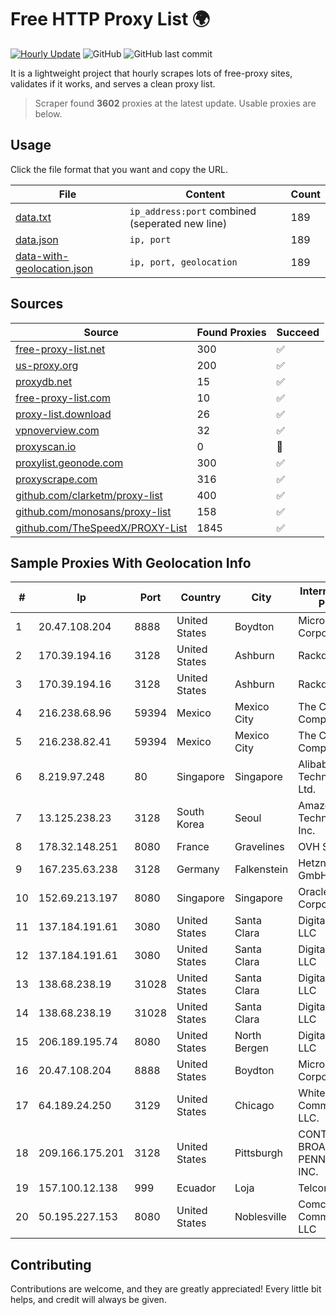 
# Free HTTP Proxy List 🌍

[![Hourly Update](https://github.com/mertguvencli/http-proxy-list/actions/workflows/main.yml/badge.svg?branch=main)](https://github.com/mertguvencli/http-proxy-list/actions/workflows/main.yml)
![GitHub](https://img.shields.io/github/license/mertguvencli/http-proxy-list)
![GitHub last commit](https://img.shields.io/github/last-commit/mertguvencli/http-proxy-list)

It is a lightweight project that hourly scrapes lots of free-proxy sites, validates if it works, and serves a clean proxy list.


> Scraper found **3602** proxies at the latest update. Usable proxies are below.

## Usage

Click the file format that you want and copy the URL.


|File|Content|Count|
|----|-------|-----|
|[data.txt](https://raw.githubusercontent.com/mertguvencli/http-proxy-list/main/proxy-list/data.txt)|`ip_address:port` combined (seperated new line)|189|
|[data.json](https://raw.githubusercontent.com/mertguvencli/http-proxy-list/main/proxy-list/data.json)|`ip, port`|189|
|[data-with-geolocation.json](https://raw.githubusercontent.com/mertguvencli/http-proxy-list/main/proxy-list/data-with-geolocation.json)|`ip, port, geolocation`|189|

## Sources

|Source|Found Proxies|Succeed|
|------|-------------|-------|
|[free-proxy-list.net](https://free-proxy-list.net)|300|✅|
|[us-proxy.org](https://www.us-proxy.org)|200|✅|
|[proxydb.net](http://proxydb.net)|15|✅|
|[free-proxy-list.com](https://free-proxy-list.com/?page=&port=&type%5B%5D=http&type%5B%5D=https&up_time=0&search=Search)|10|✅|
|[proxy-list.download](https://www.proxy-list.download/HTTP)|26|✅|
|[vpnoverview.com](https://vpnoverview.com/privacy/anonymous-browsing/free-proxy-servers)|32|✅|
|[proxyscan.io](https://www.proxyscan.io)|0|🚫|
|[proxylist.geonode.com](https://proxylist.geonode.com/api/proxy-list?limit=300&page=1&sort_by=lastChecked&sort_type=desc&protocols=http,https)|300|✅|
|[proxyscrape.com](https://api.proxyscrape.com/v2/?request=displayproxies&protocol=http&timeout=10000&country=all&ssl=all&anonymity=all)|316|✅|
|[github.com/clarketm/proxy-list](https://raw.githubusercontent.com/clarketm/proxy-list/master/proxy-list-raw.txt)|400|✅|
|[github.com/monosans/proxy-list](https://raw.githubusercontent.com/monosans/proxy-list/main/proxies/http.txt)|158|✅|
|[github.com/TheSpeedX/PROXY-List](https://raw.githubusercontent.com/TheSpeedX/PROXY-List/master/http.txt)|1845|✅|


## Sample Proxies With Geolocation Info

|#|Ip|Port|Country|City|Internet Service Provider|
|-|--|----|-------|----|-------------------------|
|1|20.47.108.204|8888|United States|Boydton|Microsoft Corporation|
|2|170.39.194.16|3128|United States|Ashburn|Rackdog, LLC|
|3|170.39.194.16|3128|United States|Ashburn|Rackdog, LLC|
|4|216.238.68.96|59394|Mexico|Mexico City|The Constant Company|
|5|216.238.82.41|59394|Mexico|Mexico City|The Constant Company|
|6|8.219.97.248|80|Singapore|Singapore|Alibaba (US) Technology Co., Ltd.|
|7|13.125.238.23|3128|South Korea|Seoul|Amazon Technologies Inc.|
|8|178.32.148.251|8080|France|Gravelines|OVH SAS|
|9|167.235.63.238|3128|Germany|Falkenstein|Hetzner Online GmbH|
|10|152.69.213.197|8080|Singapore|Singapore|Oracle Corporation|
|11|137.184.191.61|3080|United States|Santa Clara|DigitalOcean, LLC|
|12|137.184.191.61|3080|United States|Santa Clara|DigitalOcean, LLC|
|13|138.68.238.19|31028|United States|Santa Clara|DigitalOcean, LLC|
|14|138.68.238.19|31028|United States|Santa Clara|DigitalOcean, LLC|
|15|206.189.195.74|8080|United States|North Bergen|DigitalOcean, LLC|
|16|20.47.108.204|8888|United States|Boydton|Microsoft Corporation|
|17|64.189.24.250|3129|United States|Chicago|WhiteSky Communications, LLC.|
|18|209.166.175.201|3128|United States|Pittsburgh|CONTINENTAL BROADBAND PENNSYLVANIA, INC.|
|19|157.100.12.138|999|Ecuador|Loja|Telconet S.A|
|20|50.195.227.153|8080|United States|Noblesville|Comcast Cable Communications, LLC|



## Contributing

Contributions are welcome, and they are greatly appreciated! Every
little bit helps, and credit will always be given.


